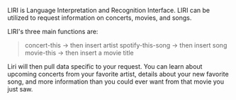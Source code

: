 LIRI is Language Interpretation and Recognition Interface.  LIRI can be utilized to request information on concerts, movies, and songs.

LIRI's three main functions are:

 > concert-this -> then insert artist
 > spotify-this-song -> then insert song
 > movie-this -> then insert a movie title

Liri will then pull data specific to your request.  You can learn about upcoming concerts from your favorite artist, details about your new favorite song, and more information than you could ever want from that movie you just saw.

